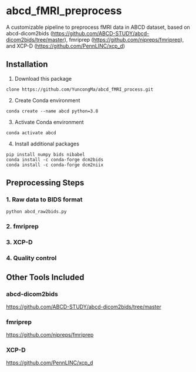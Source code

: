 # abcd_fMRI_preprocess
A customizable pipeline to preprocess fMRI data in ABCD dataset, based on abcd-dicom2bids (https://github.com/ABCD-STUDY/abcd-dicom2bids/tree/master), fmriprep (https://github.com/nipreps/fmriprep), and XCP-D (https://github.com/PennLINC/xcp_d)

## Installation
1. Download this package
```
clone https://github.com/YuncongMa/abcd_fMRI_process.git
```

2. Create Conda environment
```
conda create --name abcd python=3.8
```

3. Activate Conda environment
```
conda activate abcd
```

4. Install additional packages
```
pip install numpy bids nibabel
conda install -c conda-forge dcm2bids
conda install -c conda-forge dcm2niix
```

## Preprocessing Steps
### 1. Raw data to BIDS format
```
python abcd_raw2bids.py
```
### 2. fmriprep

### 3. XCP-D

### 4. Quality control

## Other Tools Included
### abcd-dicom2bids 
https://github.com/ABCD-STUDY/abcd-dicom2bids/tree/master
### fmriprep 
https://github.com/nipreps/fmriprep
### XCP-D 
https://github.com/PennLINC/xcp_d

